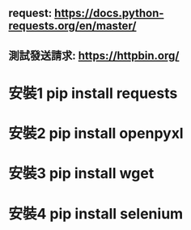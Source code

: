 ## request: https://docs.python-requests.org/en/master/

## 測試發送請求: https://httpbin.org/

# 安裝1  pip install requests
# 安裝2  pip install openpyxl
# 安裝3  pip install wget
# 安裝4  pip install selenium

